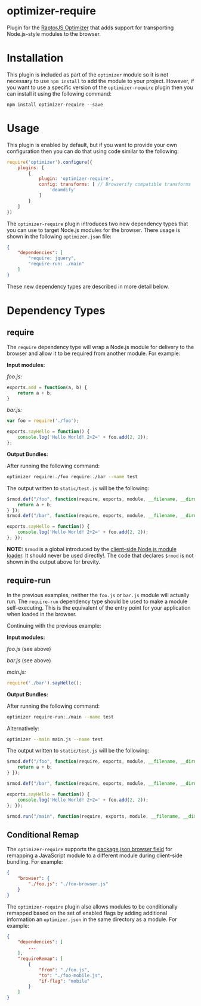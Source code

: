 optimizer-require
========================

Plugin for the [RaptorJS Optimizer](https://github.com/raptorjs/optimizer) that adds support for transporting Node.js-style modules to the browser.

# Installation

This plugin is included as part of the `optimizer` module so it is not necessary to use `npm install` to add the module to your project. However, if you want to use a specific version of the `optimizer-require` plugin then you can install it using the following command:

```
npm install optimizer-require --save
```

# Usage

This plugin is enabled by default, but if you want to provide your own configuration then you can do that using code similar to the following:

```javascript
require('optimizer').configure({
    plugins: [
        {
            plugin: 'optimizer-require',
            config: transforms: [ // Browserify compatible transforms
                'deamdify'
            ]
        }
    ]
})
```

The `optimizer-require` plugin introduces two new dependency types that you can use to target Node.js modules for the browser. There usage is shown in the following `optimizer.json` file:

```json
{
    "dependencies": [
        "require: jquery",
        "require-run: ./main"
    ]
}
```


These new dependency types are described in more detail below.

# Dependency Types

## require

The `require` dependency type will wrap a Node.js module for delivery to the browser and allow it to be required from another module. For example:

__Input modules:__

_foo.js:_
```javascript
exports.add = function(a, b) {
    return a + b;
}
```

_bar.js:_
```javascript
var foo = require('./foo');

exports.sayHello = function() {
    console.log('Hello World! 2+2=' + foo.add(2, 2));
};
```

__Output Bundles:__

After running the following command:

```bash
optimizer require:./foo require:./bar --name test
```

The output written to `static/test.js` will be the following:

```javascript
$rmod.def("/foo", function(require, exports, module, __filename, __dirname) { exports.add = function(a, b) {
    return a + b;
} });
$rmod.def("/bar", function(require, exports, module, __filename, __dirname) { var foo = require('./foo');

exports.sayHello = function() {
    console.log('Hello World! 2+2=' + foo.add(2, 2));
}; });
```

__NOTE:__ `$rmod` is a global introduced by the [client-side Node.js module loader](https://github.com/raptorjs/raptor-modules/blob/master/client/lib/raptor-modules-client.js). It should never be used directly!. The code that declares `$rmod` is not shown in the output above for brevity.

## require-run

In the previous examples, neither the `foo.js` or `bar.js` module will actually run. The `require-run` dependency type should be used to make a module self-executing. This is the equivalent of the entry point for your application when loaded in the browser.

Continuing with the previous example:

__Input modules:__

_foo.js_
(see above)

_bar.js_
(see above)

_main.js:_
```javascript
require('./bar').sayHello();
```

__Output Bundles:__

After running the following command:

```bash
optimizer require-run:./main --name test
```

Alternatively:
```bash
optimizer --main main.js --name test
```

The output written to `static/test.js` will be the following:

```javascript
$rmod.def("/foo", function(require, exports, module, __filename, __dirname) { exports.add = function(a, b) {
    return a + b;
} });

$rmod.def("/bar", function(require, exports, module, __filename, __dirname) { var foo = require('./foo');

exports.sayHello = function() {
    console.log('Hello World! 2+2=' + foo.add(2, 2));
}; });

$rmod.run("/main", function(require, exports, module, __filename, __dirname) { require('./bar').sayHello(); });
```

## Conditional Remap

The `optimizer-require` supports the [package.json browser field](https://gist.github.com/defunctzombie/4339901) for remapping a JavaScript module to a different module during client-side bundling. For example:

```json
{
    "browser": {
        "./foo.js": "./foo-browser.js"
    }
}
```

The `optimizer-require` plugin also allows modules to be conditionally remapped based on the set of enabled flags by adding additional information an `optimizer.json` in the same directory as a module. For example:

```json
{
    "dependencies": [
        ...
    ],
    "requireRemap": [
        {
            "from": "./foo.js",
            "to": "./foo-mobile.js",
            "if-flag": "mobile"
        }
    ]
}
```
